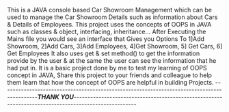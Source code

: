 This is a JAVA console based Car Showroom Management which can be used to manage the Car Showroom Details such as information about Cars & Details of Employees.
This project uses the concepts of OOPS in JAVA such as classes & object, interfacing, inheritance...
After Executing the Mains file you would see an interface that Gives you Options To 1]Add Showroom, 2]Add Cars, 3]Add Employees, 4]Get Showroom, 5] Get Cars, 6] Get Employees
It also uses get & set method() to get the information provide by the user & at the same the user can see the information that he had put in.
It is a basic project done by me to test my learning of OOPS concept in JAVA, Share this project to your friends and colleague to help them learn that how the concept of OOPS are helpful in building Projects.
-------------------------------------------------------------------------------------------***THANK YOU***-----------------------------------------------------------------------------------------------------
